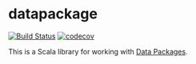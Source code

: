 # datapackage
[![Build Status](https://travis-ci.org/fthomas/datapackage.svg?branch=master)](https://travis-ci.org/fthomas/datapackage)
[![codecov](https://codecov.io/gh/fthomas/datapackage/branch/master/graph/badge.svg)](https://codecov.io/gh/fthomas/datapackage)

This is a Scala library for working with [Data Packages][data-packages].

[data-packages]: http://specs.frictionlessdata.io/data-packages/
